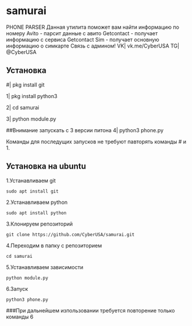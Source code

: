 # samurai
PHONE PARSER
Данная утилита поможет вам найти информацию по номеру
Avito - парсит данные с авито
Getcontact - получает информацию с сервиса Getcontact
Sim - получает основную информацию о симкарте
Связь с админом!
VK| vk.me/CyberUSA 
TG| @CyberUSA

## Установка
#| pkg install git

1| pkg install python3

2| cd samurai

3| python module.py

##Внимание запускать с 3 версии питона
4| python3 phone.py

Команды для последущих запусков не требуют павторять команды # и 1.

## Установка на ubuntu
  1.Устанавливаем git
  
  ``sudo apt install git``

  2.Устанавливаем python

  ``sudo apt install python``

  3.Клонируем репозиторий
  
  ``git clone https://github.com/CyberUSA/samurai.git``

  4.Переходим в папку с репозиторием

  ``cd samurai``

  5.Устанавливаем зависимости
  
  ``python module.py``
  
  6.Запуск
  
  ``python3 phone.py``
  
  ###При дальнейшем изпользовании требуется повторение только команды 6
